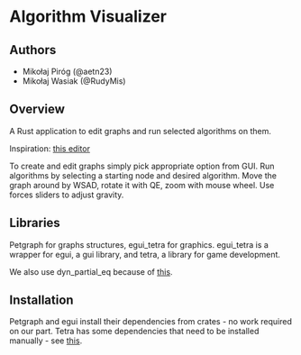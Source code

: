 # Algorithm Visualizer

## Authors

- Mikołaj Piróg (@aetn23)
- Mikołaj Wasiak (@RudyMis)

## Overview

A Rust application to edit graphs and run selected algorithms on them.

Inspiration: [this editor](https://csacademy.com/app/graph_editor/)

To create and edit graphs simply pick appropriate option from GUI. Run algorithms by selecting a starting node and desired algorithm. Move the graph around by WSAD, rotate it with QE, zoom with mouse wheel. Use forces sliders to adjust gravity.

## Libraries

Petgraph for graphs structures, egui_tetra for graphics. egui_tetra is a wrapper for
egui, a gui library, and tetra, a library for game development.

We also use dyn_partial_eq because of [this](https://dev.to/magnusstrale/rust-trait-objects-in-a-vector-non-trivial-4co5).

## Installation

Petgraph and egui install their dependencies from crates - no work required on our part.
Tetra has some dependencies that need to be installed manually -
see [this](https://tetra.seventeencups.net/installation).

